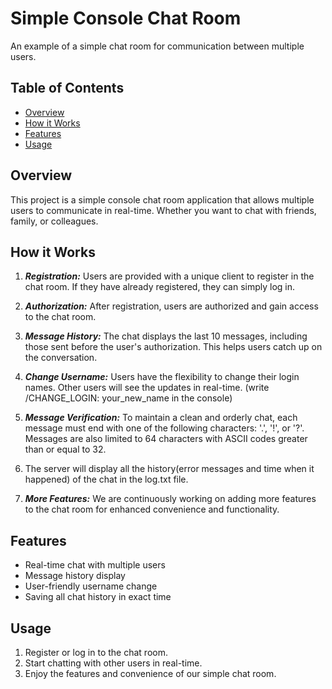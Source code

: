 # Simple Console Chat Room

An example of a simple chat room for communication between multiple users.

## Table of Contents

- [Overview](#overview)
- [How it Works](#how-it-works)
- [Features](#features)
- [Usage](#usage)

## Overview

This project is a simple console chat room application that allows multiple users to communicate in real-time. Whether you want to chat with friends, family, or colleagues.

## How it Works

1. ***Registration:*** Users are provided with a unique client to register in the chat room. If they have already registered, they can simply log in.

2. ***Authorization:*** After registration, users are authorized and gain access to the chat room.

3. ***Message History:*** The chat displays the last 10 messages, including those sent before the user's authorization. This helps users catch up on the conversation.

4. ***Change Username:*** Users have the flexibility to change their login names. Other users will see the updates in real-time. (write /CHANGE_LOGIN: your_new_name in the console)

5. ***Message Verification:*** To maintain a clean and orderly chat, each message must end with one of the following characters: '.', '!', or '?'. Messages are also limited to 64 characters with ASCII codes greater than or equal to 32.

6. The server will display all the history(error messages and time when it happened) of the chat in the log.txt file.

7. ***More Features:*** We are continuously working on adding more features to the chat room for enhanced convenience and functionality.

## Features

- Real-time chat with multiple users
- Message history display
- User-friendly username change
- Saving all chat history in exact time

## Usage

1. Register or log in to the chat room.
2. Start chatting with other users in real-time.
3. Enjoy the features and convenience of our simple chat room.
